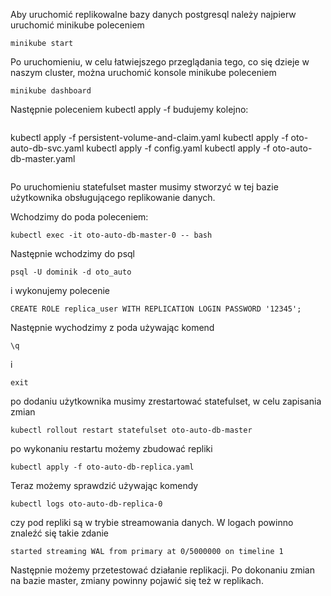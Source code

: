 Aby uruchomić replikowalne bazy danych postgresql należy najpierw uruchomić minikube poleceniem

```minikube start```

Po uruchomieniu, w celu łatwiejszego przeglądania tego, co się dzieje w naszym cluster, można uruchomić konsole minikube poleceniem

```minikube dashboard```

Następnie poleceniem kubectl apply -f budujemy kolejno:

~~~~
~~~~
kubectl apply -f persistent-volume-and-claim.yaml
kubectl apply -f oto-auto-db-svc.yaml
kubectl apply -f config.yaml
kubectl apply -f oto-auto-db-master.yaml
~~~~
~~~~

Po uruchomieniu statefulset master musimy stworzyć w tej bazie użytkownika obsługującego replikowanie danych.

Wchodzimy do poda poleceniem:

```kubectl exec -it oto-auto-db-master-0 -- bash```

Następnie wchodzimy do psql

```psql -U dominik -d oto_auto```

i wykonujemy polecenie

```CREATE ROLE replica_user WITH REPLICATION LOGIN PASSWORD '12345';```

Następnie wychodzimy z poda używając komend

```\q```

i 

```exit```

po dodaniu użytkownika musimy zrestartować statefulset, w celu zapisania zmian

```kubectl rollout restart statefulset oto-auto-db-master```

po wykonaniu restartu możemy zbudować repliki

```kubectl apply -f oto-auto-db-replica.yaml```

Teraz możemy sprawdzić używając komendy 

```kubectl logs oto-auto-db-replica-0```

czy pod repliki są w trybie streamowania danych. W logach powinno znaleźć się takie zdanie

```started streaming WAL from primary at 0/5000000 on timeline 1```

Następnie możemy przetestować działanie replikacji. Po dokonaniu zmian na bazie master, zmiany powinny pojawić się też w replikach.